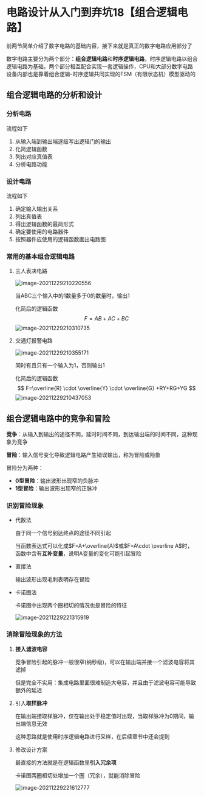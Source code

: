 # 电路设计从入门到弃坑18【组合逻辑电路】

前两节简单介绍了数字电路的基础内容，接下来就是真正的数字电路应用部分了

数字电路主要分为两个部分：**组合逻辑电路**和**时序逻辑电路**，时序逻辑电路以组合逻辑电路为基础，两个部分相互配合实现一套逻辑操作，CPU和大部分数字电路设备内部也是靠着组合逻辑-时序逻辑共同实现的FSM（有限状态机）模型驱动的

## 组合逻辑电路的分析和设计

### 分析电路

流程如下

1. 从输入端到输出端逐级写出逻辑门的输出
2. 化简逻辑函数
3. 列出对应真值表
4. 分析电路功能

### 设计电路

流程如下

1. 确定输入输出关系
2. 列出真值表
3. 得出逻辑函数的最简形式
4. 确定要使用的电路器件
5. 按照器件应使用的逻辑函数画出电路图

### 常用的基本组合逻辑电路

1. 三人表决电路

    ![image-20211229210220556](电路设计从入门到弃坑18【组合逻辑电路】.assets/image-20211229210220556.png)

    当ABC三个输入中的1数量多于0的数量时，输出1

    化简后的逻辑函数
    $$
    F=AB+AC+BC
    $$
    ![image-20211229210310735](电路设计从入门到弃坑18【组合逻辑电路】.assets/image-20211229210310735.png)

2. 交通灯报警电路

    ![image-20211229210355171](电路设计从入门到弃坑18【组合逻辑电路】.assets/image-20211229210355171.png)

    同时有且只有一个输入为1，否则输出1

    化简后的逻辑函数
    $$
    F=\overline{R} \cdot \overline{Y} \cdot \overline{G} +RY+RG+YG
    $$
    ![image-20211229210437053](电路设计从入门到弃坑18【组合逻辑电路】.assets/image-20211229210437053.png)

## 组合逻辑电路中的竞争和冒险

**竞争**：从输入到输出的途径不同，延时时间不同，到达输出端的时间不同，这种现象为竞争

**冒险**：输入信号变化导致逻辑电路产生错误输出，称为冒险或险象

冒险分为两种：

* **0型冒险**：输出波形出现窄的负脉冲
* **1型冒险**：输出波形出现窄的正脉冲

### 识别冒险现象

* 代数法

    由于同一个信号到达终点的途径不同引起

    当函数表达式可以化成$F=A+\overline{A}$或$F=A\cdot \overline A$时，函数中含有**互补变量**，说明A变量的变化可能引起冒险

* 直接法

    输出波形出现毛刺表明存在冒险

* 卡诺图法

    卡诺图中出现两个圈相切的情况也是冒险的特征

    ![image-20211229221315919](电路设计从入门到弃坑18【组合逻辑电路】.assets/image-20211229221315919.png)

### 消除冒险现象的方法

1. **接入滤波电容**

    竞争冒险引起的脉冲一般很窄(纳秒级)，可以在输出端并接一个滤波电容将其滤掉

    但是完全不实用：集成电路里面很难制造大电容，并且由于滤波电容可能导致额外的延迟

2. 引入**取样脉冲**

    在输出端接取样脉冲，仅在输出处于稳定值时出现，当取样脉冲为0期间，输出端信息无效

    这种思路就是使用时序逻辑电路进行采样，在后续章节中还会提到

3. 修改设计方案

    最直接的方法就是在逻辑函数里**引入冗余项**

    卡诺图两圈相切处增加一个圈（冗余），就能消除冒险

    ![image-20211229221612777](电路设计从入门到弃坑18【组合逻辑电路】.assets/image-20211229221612777.png)


